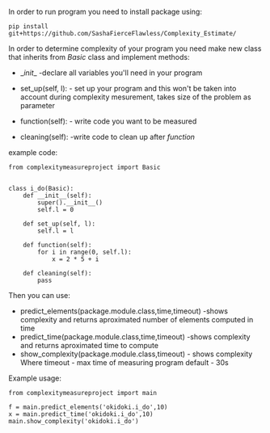 In order to run program you need to install package using:
```
pip install git+https://github.com/SashaFierceFlawless/Complexity_Estimate/
```
In order to determine complexity of your program you need make new class that inherits from _Basic_ class and implement methods:
 * \__init__   -declare all variables you'll need in your program

* set_up(self, l): - set up your program and this won't be taken into account during complexity mesurement, takes size of the problem as parameter

* function(self): - write code you want to be measured

* cleaning(self): -write code to clean up after _function_

example code:
```
from complexitymeasureproject import Basic


class i_do(Basic):
    def __init__(self):
        super().__init__()
        self.l = 0

    def set_up(self, l):
        self.l = l

    def function(self):
        for i in range(0, self.l):
            x = 2 * 5 + i

    def cleaning(self):
        pass

```
Then you can use:
* predict_elements(package.module.class,time,timeout) -shows complexity and returns aproximated number of elements computed in time
* predict_time(package.module.class,time,timeout) -shows complexity and returns aproximated time to compute
* show_complexity(package.module.class,timeout) - shows complexity
Where timeout - max time of measuring program default - 30s

Example usage:
```
from complexitymeasureproject import main

f = main.predict_elements('okidoki.i_do',10)
x = main.predict_time('okidoki.i_do',10)
main.show_complexity('okidoki.i_do')

```
